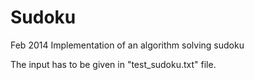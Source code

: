 # Sudoku
Feb 2014
Implementation of an algorithm solving sudoku

The input has to be given in "test_sudoku.txt" file.
